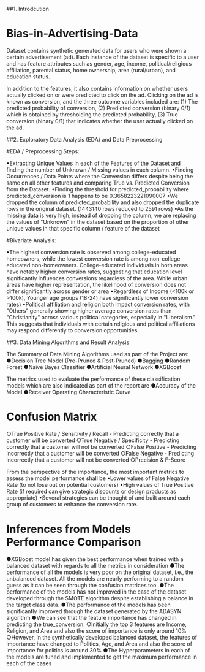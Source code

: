 ##1. Introdcution

# Bias-in-Advertising-Data
Dataset contains synthetic generated data for users who were shown a certain advertisement (ad). Each instance of the dataset is specific to a user and has feature attributes such as gender, age, income, political/religious affiliation, parental status, home ownership, area (rural/urban), and education status.

In addition to the features, it also contains information on whether users actually clicked on or were predicted to click on the ad. Clicking on the ad is known as conversion, and the three outcome variables included are: (1) The predicted probability of conversion, (2) Predicted conversion (binary 0/1) which is obtained by thresholding the predicted probability, (3) True conversion (binary 0/1) that indicates whether the user actually clicked on the ad.

##2. Exploratory Data Analysis (EDA) and Data Preprocessing

#EDA / Preprocessing Steps:

•Extracting Unique Values in each of the Features of the Dataset and finding the number of Unknown / Missing values in each column.
•Finding Occurrences / Data Points where the Conversion differs despite being the same on all other features and comparing True vs. Predicted Conversion from the Dataset.
•Finding the threshold for predicted_probability where predicted_conversion is 1 happens to be 0.3658223221090007
•We dropped the column of predicted_probability and also dropped the duplicate rows in the original dataset. (1443140 rows reduced to 2591 rows)
•As the missing data is very high, instead of dropping the column, we are replacing the values of "Unknown" in the dataset based on the proportion of other unique values in that specific column / feature of the dataset

#Bivariate Analysis:

•The highest conversion rate is observed among college-educated homeowners, while the lowest conversion rate is among non-college-educated non-homeowners.
College-educated individuals in both areas have notably higher conversion rates, suggesting that education level significantly influences conversions regardless of the area.
While urban areas have higher representation, the likelihood of conversion does not differ significantly across gender or area
•Regardless of Income (<100k or >100k), Younger age groups (18-24) have significantly lower conversion rates)
•Political affiliation and religion both impact conversion rates, with "Others" generally showing higher average conversion rates than "Christianity" across various political categories, especially in "Liberalism." This suggests that individuals with certain religious and political affiliations may respond differently to conversion opportunities.

##3. Data Mining Algorithms and Result Analysis

The Summary of Data Mining Algorithms used as part of the Project are:
●Decision Tree Model (Pre-Pruned & Post-Pruned)
●Bagging
●Random Forest
●Naive Bayes Classifier
●Artificial Neural Network
●XGBoost

The metrics used to evaluate the performance of these classification models which are also indicated as part of the report are
●Accuracy of the Model
●Receiver Operating Characteristic Curve

# Confusion Matrix
○True Positive Rate / Sensitivity / Recall - Predicting correctly that a customer will be converted
○True Negative / Specificity - Predicting correctly that a customer will not be converted
○False Positive - Predicting incorrectly that a customer will be converted
○False Negative - Predicting incorrectly that a customer will not be converted
○Precision & F-Score

From the perspective of the importance, the most important metrics to assess the model performance shall be
•Lower values of False Negative Rate (to not lose out on potential customers)
•High values of True Positive Rate (if required can give strategic discounts or design products as appropriate)
•Several strategies can be thought of and built around each group of customers to enhance the conversion rate.

# Inferences from Models Performance Comparison
●XGBoost model has given the best performance when trained with a balanced dataset with regards to all the metrics in consideration
●The performance of all the models is very poor on the original dataset, i.e., the unbalanced dataset. All the models are nearly performing to a random guess as it can be seen through the confusion matrices too.
●The performance of the models has not improved in the case of the dataset developed through the SMOTE algorithm despite establishing a balance in the target class data.
●The performance of the models has been significantly improved through the dataset generated by the ADASYN algorithm
●We can see that the feature importance has changed in predicting the true_conversion.
○Initially the top 3 features are Income, Religion, and Area and also the score of importance is only around 10%
○However, in the synthetically developed balanced dataset, the features of importance have changed to Politics, Age, and Area and also the score of importance for politics is around 30%
●The Hyperparameters in each of the models are tuned and implemented to get the maximum performance in each of the cases
